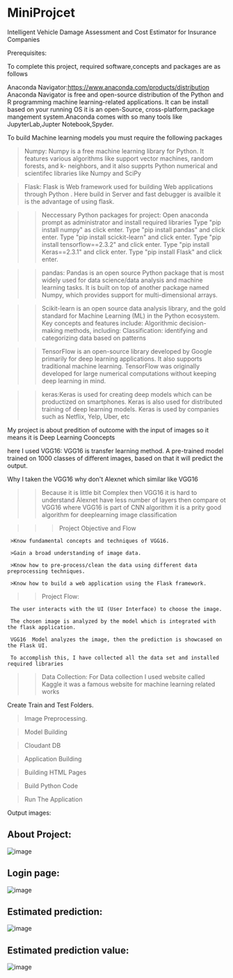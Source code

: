 # MiniProjcet
Intelligent Vehicle Damage Assessment and Cost Estimator for Insurance Companies 

Prerequisites:

To complete this project, required software,concepts and packages are as follows

Anaconda Navigator:https://www.anaconda.com/products/distribution
Anaconda Navigator is free and open-source distribution of the Python and R programming machine learning-related applications. It can be install based on your running OS it is an open-Source, cross-platform,package mangement system.Anaconda comes with so many tools like JupyterLab,Jupter Notebook,Spyder.

To build Machine learning models you must require the following packages

>Numpy:
Numpy is a free machine learning library for Python. It features various algorithms like support    vector machines, random forests, and k- neighbors, and it also supprts Python numerical and scientifec libraries like Numpy and SciPy

>Flask:
Flask is Web framework used for building Web applications through Python . Here build in Server and fast debugger is availble it is the advantage of using flask.

>> Neccessary Python packages for project:
  >>Open anaconda prompt as administrator and install required libraries
  >>Type "pip install numpy" as click enter.
  >>Type "pip install pandas" and click enter.
  >>Type "pip install scickit-learn" and click enter.
  >>Type "pip install tensorflow==2.3.2" and click enter.
  >>Type "pip install Keras==2.3.1" and click enter.
  >>Type "pip install Flask" and click enter.
  
>>pandas:
Pandas is an open source Python package that is most widely used for data science/data analysis and machine learning tasks. It is built on top of another package named Numpy, which provides support for multi-dimensional arrays.

>>Scikit-learn is an open source data analysis library, and the gold standard for Machine Learning (ML) in the Python ecosystem. Key concepts and features include: Algorithmic decision-making methods, including: Classification: identifying and categorizing data based on patterns

>>TensorFlow is an open-source library developed by Google primarily for deep learning applications. It also supports traditional machine learning. TensorFlow was originally developed for large numerical computations without keeping deep learning in mind.

>>keras:Keras is used for creating deep models which can be productized on smartphones. Keras is also used for distributed training of deep learning models. Keras is used by companies such as Netflix, Yelp, Uber, etc

>>

My project is about predition of outcome with the input of images so it means it is Deep Learning Cooncepts

here I used VGG16: VGG16 is transfer learning method. A pre-trained model trained on 1000 classes of different images, based on that it will predict the output.

Why I taken the VGG16 why don't Alexnet which similar like VGG16
>>Because it is little bit Complex then VGG16 it is hard to understand
>>Alexnet have less number of layers then compare ot VGG16
>>where VGG16 is part of CNN algorithm it is a prity good algorithm for deeplearning image classification




>>>Project Objective and Flow

     >Know fundamental concepts and techniques of VGG16.

     >Gain a broad understanding of image data.

     >Know how to pre-process/clean the data using different data preprocessing techniques.

     >Know how to build a web application using the Flask framework.


>>Project Flow:

     The user interacts with the UI (User Interface) to choose the image.

     The chosen image is analyzed by the model which is integrated with the flask application.

     VGG16  Model analyzes the image, then the prediction is showcased on the Flask UI.

     To accomplish this, I have collected all the data set and installed required libraries
     

>>Data Collection: For Data collection I used website called Kaggle it was a famous website for machine learning related works

  Create Train and Test Folders.

>Image Preprocessing. 

>Model Building

>Cloudant DB

>Application Building

>Building HTML Pages

>Build Python Code

>Run The Application




Output images:

About Project:
--------------

![image](https://user-images.githubusercontent.com/86354428/219941283-5da91450-303c-404e-adb9-0622c58bc9ad.png)

Login page:
-----------
![image](https://user-images.githubusercontent.com/86354428/219941236-54eedb4e-9da1-4829-8354-b114e7acd05d.png)


Estimated prediction:
---------------------
![image](https://user-images.githubusercontent.com/86354428/219941332-5cde340a-82c7-4ff8-9028-6eafabad78b7.png)

Estimated prediction value:
---------------------------
![image](https://user-images.githubusercontent.com/86354428/219941355-49727ef8-3d9e-47e0-a567-7a969dd5c951.png)

